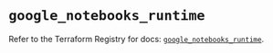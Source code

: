 # `google_notebooks_runtime`

Refer to the Terraform Registry for docs: [`google_notebooks_runtime`](https://registry.terraform.io/providers/hashicorp/google-beta/5.29.1/docs/resources/google_notebooks_runtime).
